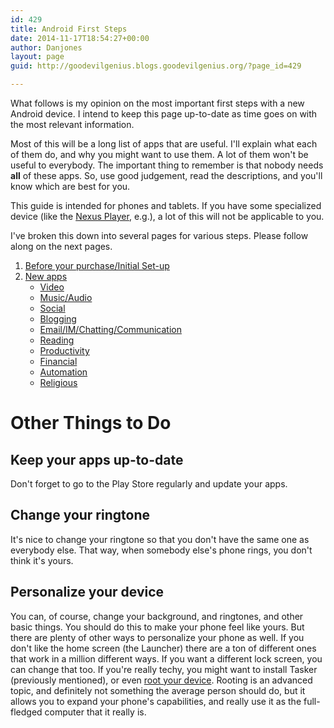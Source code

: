 ```yaml
---
id: 429
title: Android First Steps
date: 2014-11-17T18:54:27+00:00
author: Danjones
layout: page
guid: http://goodevilgenius.blogs.goodevilgenius.org/?page_id=429

---
```

What follows is my opinion on the most important first steps with a new Android device. I intend to keep this page up-to-date as time goes on with the most relevant information.

Most of this will be a long list of apps that are useful. I'll explain what each of them do, and why you might want to use them. A lot of them won't be useful to everybody. The important thing to remember is that nobody needs **all** of these apps. So, use good judgement, read the descriptions, and you'll know which are best for you.

This guide is intended for phones and tablets. If you have some specialized device (like the [Nexus Player](https://play.google.com/store/devices/details?id=nexus_player "Nexus Player"), e.g.), a lot of this will not be applicable to you.

I've broken this down into several pages for various steps. Please follow along on the next pages.

  1. [Before your purchase/Initial Set-up](http://goodevilgenius.org/android-first-steps/before-your-android-purchase-and-initial-setup/ "Before your Android Purchase and initial setup")
  2. [New apps](http://goodevilgenius.org/android-first-steps/android-apps/ "Android Apps") 
      * [Video](http://goodevilgenius.org/android-first-steps/android-apps/video-apps/ "Video Apps")
      * [Music/Audio](http://goodevilgenius.org/android-first-steps/android-apps/music-apps/ "Music Apps")
      * [Social](http://goodevilgenius.org/android-first-steps/android-apps/social-apps/ "Social Apps")
      * [Blogging](http://goodevilgenius.org/android-first-steps/android-apps/blogging-apps/ "Blogging Apps")
      * [Email/IM/Chatting/Communication](http://goodevilgenius.org/communication-apps/ "Communication Apps")
      * [Reading](http://goodevilgenius.org/android-first-steps/android-apps/reading-apps/ "Reading Apps")
      * [Productivity](http://goodevilgenius.org/android-first-steps/android-apps/productivity-apps/ "Productivity Apps")
      * [Financial](http://goodevilgenius.org/android-first-steps/android-apps/financial-apps/ "Financial Apps")
      * [Automation](http://goodevilgenius.org/android-first-steps/android-apps/automation-apps/ "Automation Apps")
      * [Religious](http://goodevilgenius.org/android-first-steps/android-apps/religious-apps/ "Religious Apps")

# Other Things to Do

## Keep your apps up-to-date

Don't forget to go to the Play Store regularly and update your apps.

## Change your ringtone

It's nice to change your ringtone so that you don't have the same one as everybody else. That way, when somebody else's phone rings, you don't think it's yours.

## Personalize your device

You can, of course, change your background, and ringtones, and other basic things. You should do this to make your phone feel like yours. But there are plenty of other ways to personalize your phone as well. If you don't like the home screen (the Launcher) there are a ton of different ones that work in a million different ways. If you want a different lock screen, you can change that too. If you're really techy, you might want to install Tasker (previously mentioned), or even [root your device](https://www.google.com/search?q=root+android+device "Google Search: root android device"). Rooting is an advanced topic, and definitely not something the average person should do, but it allows you to expand your phone's capabilities, and really use it as the full-fledged computer that it really is.
